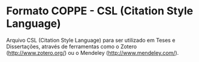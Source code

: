 Formato COPPE - CSL (Citation Style Language)
=============

Arquivo CSL (Citation Style Language) para ser utilizado em Teses e Dissertações, através de ferramentas como o Zotero (http://www.zotero.org/) ou o Mendeley (http://www.mendeley.com/).
